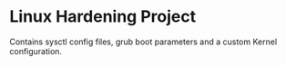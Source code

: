 Linux Hardening Project
=======================

Contains sysctl config files, grub boot parameters and a custom Kernel configuration.





